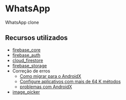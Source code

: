 # WhatsApp

WhatsApp clone

## Recursos utilizados

  * [firebase_core](https://pub.dev/packages/firebase_core)
  * [firebase_auth](https://pub.dev/packages/firebase_auth)
  * [cloud_firestore](https://pub.dev/packages/cloud_firestore)
  * [firebase_storage](https://pub.dev/packages/firebase_storage)
  * Correção de erros
    * [Como migrar para o AndroidX](https://developer.android.com/jetpack/androidx/migrate)
    * [Configure aplicativos com mais de 64 K métodos](https://developer.android.com/studio/build/multidex)
    * [problemas com AndroidX](https://stackoverflow.com/questions/54823084/flutter-error-android-dependency-androidx-corecore-has-different-version-us)
  * [image_picker](https://pub.dev/packages/image_picker)
  

    
